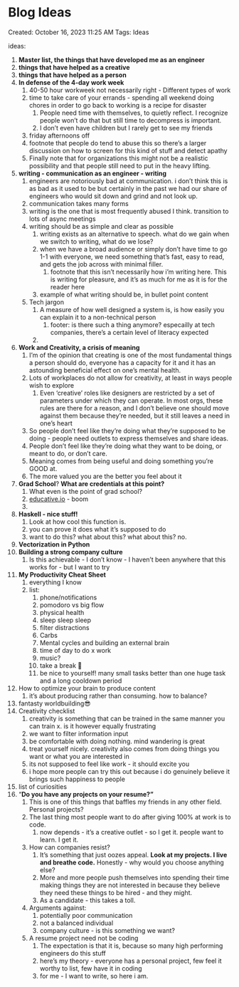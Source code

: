 # Blog Ideas

Created: October 16, 2023 11:25 AM
Tags: Ideas

ideas:

1. ************************************Master list, the things that have developed me as an engineer************************************
2. **********************************************************************things that have helped as a creative**********************************************************************
3. **********************************************************************things that have helped as a person**********************************************************************
4. **In defense of the 4-day work week**
    1. 40-50 hour workweek not necessarily right - Different types of work
    2. time to take care of your errands - spending all weekend doing chores in order to go back to working is a recipe for disaster
        1. People need time with themselves, to quietly reflect. I recognize people won’t do that but still time to decompress is important.
        2. I don’t even have children but I rarely get to see my friends
    3. friday afternoons off
    4. footnote that people do tend to abuse this so there’s a larger discussion on how to screen for this kind of stuff and detect apathy
    5. Finally note that for organizations this might not be a realistic possibility and that people still need to put in the heavy lifting.
5. **writing - communication as an engineer - writing**
    1. engineers are notoriously bad at communication. i don’t think this is as bad as it used to be but certainly in the past we had our share of engineers who would sit down and grind and not look up.
    2. communication takes many forms
    3. writing is the one that is most frequently abused I think. transition to lots of async meetings
    4. writing should be as simple and clear as possible
        1. writing exists as an alternative to speech. what do we gain when we switch to writing, what do we lose?
        2. when we have a broad audience or simply don’t have time to go 1-1 with everyone, we need something that’s fast, easy to read, and gets the job across with minimal filler.
            1. footnote that this isn’t necessarily how i’m writing here. This is writing for pleasure, and it’s as much for me as it is for the reader here
        3. example of what writing should be, in bullet point content
    5. Tech jargon
        1. A measure of how well designed a system is, is how easily you can explain it to a non-technical person
            1. footer: is there such a thing anymore? especailly at tech companies, there’s  a certain level of literacy expected
        2. 
6. ********************Work and Creativity, a crisis of meaning********************
    1. I’m of the opinion that creating is one of the most fundamental things a person should do, everyone has a capacity for it and it has an astounding beneficial effect on one’s mental health.
    2. Lots of workplaces do not allow for creativity, at least in ways people wish to explore
        1. Even ‘creative’ roles like designers are restricted by a set of parameters under which they can operate. In most orgs, these rules are there for a reason, and I don’t believe one should move against them because they’re needed, but it still leaves a need in one’s heart
    3. So people don’t feel like they’re doing what they’re supposed to be doing - people need outlets to express themselves and share ideas.
    4. People don’t feel like they’re doing what they want to be doing, or meant to do, or don’t care.
    5. Meaning comes from being useful and doing something you’re GOOD at.
    6. The more valued you are the better you feel about it
7. ************Grad School************? ************************************What are credentials at this point?************************************
    1. What even is the point of grad school?
    2. [educative.io](http://educative.io) - boom
    3. 
8. ********Haskell - nice stuff!********
    1. Look at how cool this function is.
    2. you can prove it does what it’s supposed to do
    3. want to do this? what about this? what about this? no.
9. **********************************************Vectorization in Python**********************************************
10. ******************************************************************Building a strong company culture******************************************************************
    1. Is this achievable - I don’t know - I haven’t been anywhere that this works for - but I want to try
11. **************My Productivity Cheat Sheet**************
    1. everything I know
    2. list:
        1. phone/notifications
        2. pomodoro vs big flow
        3. physical health
        4. sleep sleep sleep
        5. filter distractions
        6. Carbs
        7. Mental cycles and building an external brain
        8. time of day to do x work
        9. music?
        10. take a break 🙂
        11. be nice to yourself! many small tasks better than one huge task and a long cooldown period
12. How to optimize your brain to produce content
    1. it’s about producing rather than consuming. how to balance?
13. fantasty worldbuilding😎
14. Creativity checklist
    1. creativity is something that can be trained in the same manner you can train x. is it however equally frustrating
    2. we want to filter information input
    3. be comfortable with doing nothing. mind wandering is great
    4. treat yourself nicely. creativity also comes from doing things you want or what you are interested in
    5. its not supposed to feel like work - it should excite you
    6. i hope more people can try this out because i do genuinely believe it brings such happiness to people
15. list of curiosities
16. “****************************************************Do you have any projects on your resume?”****************************************************
    1. This is one of this things that baffles my friends in any other field. Personal projects?
    2. The last thing most people want to do after giving 100% at work is to code.
        1. now depends - it’s a creative outlet - so I get it. people want to learn. I get it.
    3. How can companies resist?
        1. It’s something that just oozes appeal. **********************************************Look at my projects. I live and breathe code.********************************************** Honestly - why would you choose anything else?
        2. More and more people push themselves into spending their time making things they are not interested in because they believe they need these things to be hired - and they might.
        3. As a candidate - this takes a toll.
    4. Arguments against:
        1. potentially poor communication
        2. not a balanced individual
        3. company culture - is this something we want?
    5. A resume project need not be coding
        1. The expectation is that it is, because so many high performing engineers do this stuff
        2. here’s my theory - everyone has a personal project, few feel it worthy to list, few have it in coding
        3. for me - I want to write, so here i am.